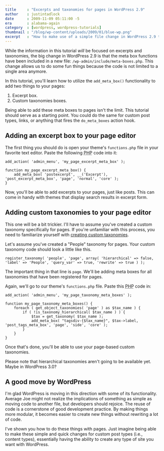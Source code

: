```yaml
---
title     : "Excerpts and taxonomies for pages in WordPress 2.9"
author    : justintadlock
date      : 2009-11-09 05:11:00 -5
era       : alabama-again
category  : [wordpress, wordpress-tutorials]
thumbnail : "/blog/wp-content/uploads/2009/01/blue-wp.png"
excerpt   : "How to make use of a simple file change in WordPress 2.9 to add an excerpt box and custom taxonomy boxes to your page editor."
---
```


While the information in this tutorial <em>will</em> be focused on excerpts and taxonomies, the big change in WordPress 2.9 is that the meta box functions have been included in a new file: <code>/wp-admin/include/meta-boxes.php</code>.  This change allows us to do some fun things because the code is not limited to a single area anymore.

In this tutorial, you'll learn how to utilize the <code>add_meta_box()</code> functionality to add two things to your pages:

<ol>
	<li>Excerpt box.</li>
	<li>Custom taxonomies boxes.</li>
</ol>

Being able to add these meta boxes to pages isn't the limit.  This tutorial should serve as a starting point.  You could do the same for custom post types, links, or anything that fires the <code>do_meta_boxes</code> action hook.

<h2>Adding an excerpt box to your page editor</h2>

The first thing you should do is open your theme's <code>functions.php</code> file in your favorite text editor.  Paste the following <acronym title="Hypertext Preprocessor">PHP</acronym> code into it:

```
add_action( 'admin_menu', 'my_page_excerpt_meta_box' );

function my_page_excerpt_meta_box() {
	add_meta_box( 'postexcerpt', __('Excerpt'), 'post_excerpt_meta_box', 'page', 'normal', 'core' );
}
```

Now, you'll be able to add excerpts to your pages, just like posts.  This can come in handy with themes that display search results in excerpt form.

<h2>Adding custom taxonomies to your page editor</h2>

This one will be a bit trickier.  I'll have to assume you've created a custom taxonomy specifically for pages.  If you're unfamiliar with this process, you need to familiarize yourself with <a href="http://justintadlock.com/archives/2009/05/06/custom-taxonomies-in-wordpress-28" title="Custom taxonomies in WordPress 2.8">creating custom taxonomies</a>.

Let's assume you've created a "People" taxonomy for pages.  Your custom taxonomy code should look a little like this.

```
register_taxonomy( 'people', 'page', array( 'hierarchical' => false, 'label' => 'People', 'query_var' => true, 'rewrite' => true ) );
```

The important thing in that line is <code>page</code>.  We'll be adding meta boxes for all taxonomies that have been registered for pages.

Again, we'll go to our theme's <code>functions.php</code> file.  Paste this <acronym title="Hypertext Preprocessor">PHP</acronym> code in:

```
add_action( 'admin_menu', 'my_page_taxonomy_meta_boxes' );

function my_page_taxonomy_meta_boxes() {
	foreach ( get_object_taxonomies( 'page' ) as $tax_name ) {
		if ( !is_taxonomy_hierarchical( $tax_name ) ) {
			$tax = get_taxonomy( $tax_name );
			add_meta_box( "tagsdiv-{$tax_name}", $tax->label, 'post_tags_meta_box', 'page', 'side', 'core' );
		}
	}
}
```

Once that's done, you'll be able to use your page-based custom taxonomies.

<p class="note">Please note that hierarchical taxonomies aren't going to be available yet.  Maybe in WordPress 3.0?</p>

<h2>A good move by WordPress</h2>

I'm glad WordPress is moving in this direction with some of its functionality.  Average Joe might not realize the implications of something as simple as moving code to another file, but developers should rejoice.  The reuse of code is a cornerstone of good development practice.  By making things more modular, it becomes easier to create new things without rewriting a lot of code.

I've shown you how to do these things with pages.  Just imagine being able to make these simple and quick changes for custom post types (i.e., content types), essentially having the ability to create any type of site you want with WordPress.
